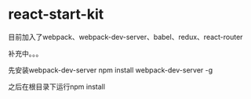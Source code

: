 # react-start-kit

目前加入了webpack、webpack-dev-server、babel、redux、react-router

补充中。。。


先安装webpack-dev-server
npm install webpack-dev-server -g

之后在根目录下运行npm install
